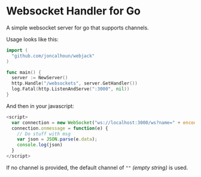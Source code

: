 # Websocket Handler for Go

A simple websocket server for go that supports channels.

Usage looks like this:

```go
import (
  "github.com/joncalhoun/webjack"
)

func main() {
  server := NewServer()
  http.Handle("/websockets", server.GetHandler())
  log.Fatal(http.ListenAndServe(":3000", nil))
}
```

And then in your javascript:

```javascript
<script>
  var connection = new WebSocket("ws://localhost:3000/ws?name=" + encodeURIComponent("your-channel-name"));
  connection.onmessage = function(e) {
    // Do stuff with msg
    var json = JSON.parse(e.data);
    console.log(json)
  }
</script>
```

If no channel is provided, the default channel of `""` *(empty string)* is used.
